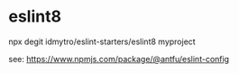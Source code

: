 # eslint8

npx degit idmytro/eslint-starters/eslint8 myproject

see: https://www.npmjs.com/package/@antfu/eslint-config
